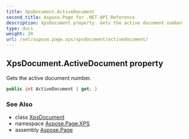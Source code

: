 ```yaml
---
title: XpsDocument.ActiveDocument
second_title: Aspose.Page for .NET API Reference
description: XpsDocument property. Gets the active document number
type: docs
weight: 20
url: /net/aspose.page.xps/xpsdocument/activedocument/
---
```

## XpsDocument.ActiveDocument property

Gets the active document number.

```csharp
public int ActiveDocument { get; }
```

### See Also

* class [XpsDocument](../)
* namespace [Aspose.Page.XPS](../../xpsdocument/)
* assembly [Aspose.Page](../../../)


